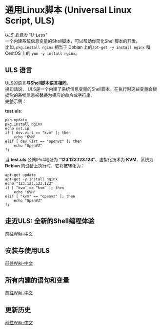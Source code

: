 # 通用Linux脚本 (Universal Linux Script, ULS)
*ULS 发音为 "U-Less"*  
一个内建系统信息变量的Shell脚本，可以帮助你简化Shell脚本的开发。    
比如, ```pkg.install nginx``` 相当于 Debian 上的```apt-get -y install nginx``` 和 CentOS 上的 ```yum -y install nginx```。 
  
## ULS 语言  
ULS的语言**与Shell脚本语言相同**。  
换句话说， ULS是一个内建了系统信息变量的Shell脚本，在执行时这些变量会根据你的系统信息被替换为相应的命令或字符串。  
完整示例：  
  
**test.uls**:  
```
pkg.update  
pkg.install nginx  
echo net.ip  
if [ dev.virt == "kvm" ]; then  
    echo "KVM"  
elif [ dev.virt == "openvz" ]; then  
    echo "OpenVZ"  
fi  
```  
  
当 **test.uls** 公网IPv4地址为 "**123.123.123.123**"、虚拟化技术为 **KVM**、系统为 **Debian** 的设备上执行时，它将被转化为：  
```
apt-get update  
apt-get -y install nginx  
echo "123.123.123.123"  
if [ "kvm" == "kvm" ]; then  
    echo "KVM"  
elif [ "kvm" == "openvz" ]; then  
    echo "OpenVZ"  
fi  
```   
  
## 走近ULS: 全新的Shell编程体验 
[前往Wiki-中文](https://github.com/CYRO4S/Universal-Linux-Script/wiki/%E8%B5%B0%E8%BF%91ULS:-%E5%85%A8%E6%96%B0%E7%9A%84Shell%E7%BC%96%E7%A8%8B%E4%BD%93%E9%AA%8C%E3%80%82)  
  
## 安装与使用ULS  
[前往Wiki-中文](https://github.com/CYRO4S/Universal-Linux-Script/wiki/%E5%AE%89%E8%A3%85%E4%B8%8E%E4%BD%BF%E7%94%A8ULS)  
  
## 所有内建的语句和变量 
[前往Wiki-中文](https://github.com/CYRO4S/Universal-Linux-Script/wiki/%E6%89%80%E6%9C%89%E5%86%85%E5%BB%BA%E7%9A%84%E8%AF%AD%E5%8F%A5%E5%92%8C%E5%8F%98%E9%87%8F)  
  
## 更新历史
[前往Wiki-中文](https://github.com/CYRO4S/Universal-Linux-Script/wiki/%E6%9B%B4%E6%96%B0%E5%8E%86%E5%8F%B2)
